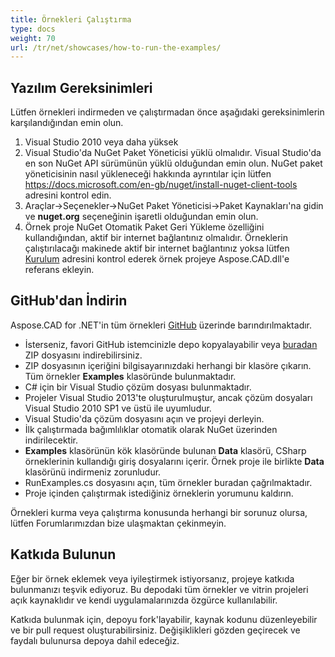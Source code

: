 ```yaml
---
title: Örnekleri Çalıştırma
type: docs
weight: 70
url: /tr/net/showcases/how-to-run-the-examples/
---
```


## **Yazılım Gereksinimleri**

Lütfen örnekleri indirmeden ve çalıştırmadan önce aşağıdaki gereksinimlerin karşılandığından emin olun.

1. Visual Studio 2010 veya daha yüksek
1. Visual Studio'da NuGet Paket Yöneticisi yüklü olmalıdır. Visual Studio'da en son NuGet API sürümünün yüklü olduğundan emin olun. NuGet paket yöneticisinin nasıl yükleneceği hakkında ayrıntılar için lütfen https://docs.microsoft.com/en-gb/nuget/install-nuget-client-tools adresini kontrol edin.
1. Araçlar->Seçenekler->NuGet Paket Yöneticisi->Paket Kaynakları'na gidin ve **nuget.org** seçeneğinin işaretli olduğundan emin olun.
1. Örnek proje NuGet Otomatik Paket Geri Yükleme özelliğini kullandığından, aktif bir internet bağlantınız olmalıdır. Örneklerin çalıştırılacağı makinede aktif bir internet bağlantınız yoksa lütfen [Kurulum](/tr/cad/net/installation/) adresini kontrol ederek örnek projeye Aspose.CAD.dll'e referans ekleyin.

## **GitHub'dan İndirin**

Aspose.CAD for .NET'in tüm örnekleri [GitHub](https://github.com/aspose-cad/Aspose.CAD-for-.NET) üzerinde barındırılmaktadır.

- İsterseniz, favori GitHub istemcinizle depo kopyalayabilir veya [buradan](https://github.com/aspose-cad/Aspose.CAD-for-.NET/archive/master.zip) ZIP dosyasını indirebilirsiniz.
- ZIP dosyasının içeriğini bilgisayarınızdaki herhangi bir klasöre çıkarın. Tüm örnekler **Examples** klasöründe bulunmaktadır.
- C# için bir Visual Studio çözüm dosyası bulunmaktadır.
- Projeler Visual Studio 2013'te oluşturulmuştur, ancak çözüm dosyaları Visual Studio 2010 SP1 ve üstü ile uyumludur.
- Visual Studio'da çözüm dosyasını açın ve projeyi derleyin.
- İlk çalıştırmada bağımlılıklar otomatik olarak NuGet üzerinden indirilecektir.
- **Examples** klasörünün kök klasöründe bulunan **Data** klasörü, CSharp örneklerinin kullandığı giriş dosyalarını içerir. Örnek proje ile birlikte **Data** klasörünü indirmeniz zorunludur.
- RunExamples.cs dosyasını açın, tüm örnekler buradan çağrılmaktadır.
- Proje içinden çalıştırmak istediğiniz örneklerin yorumunu kaldırın.

Örnekleri kurma veya çalıştırma konusunda herhangi bir sorunuz olursa, lütfen Forumlarımızdan bize ulaşmaktan çekinmeyin.

## **Katkıda Bulunun**

Eğer bir örnek eklemek veya iyileştirmek istiyorsanız, projeye katkıda bulunmanızı teşvik ediyoruz. Bu depodaki tüm örnekler ve vitrin projeleri açık kaynaklıdır ve kendi uygulamalarınızda özgürce kullanılabilir.

Katkıda bulunmak için, depoyu fork'layabilir, kaynak kodunu düzenleyebilir ve bir pull request oluşturabilirsiniz. Değişiklikleri gözden geçirecek ve faydalı bulunursa depoya dahil edeceğiz.
